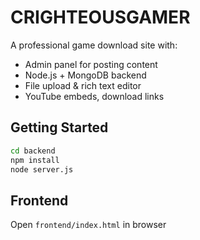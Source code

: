 # CRIGHTEOUSGAMER

A professional game download site with:

- Admin panel for posting content
- Node.js + MongoDB backend
- File upload & rich text editor
- YouTube embeds, download links

## Getting Started

```bash
cd backend
npm install
node server.js
```

## Frontend
Open `frontend/index.html` in browser
